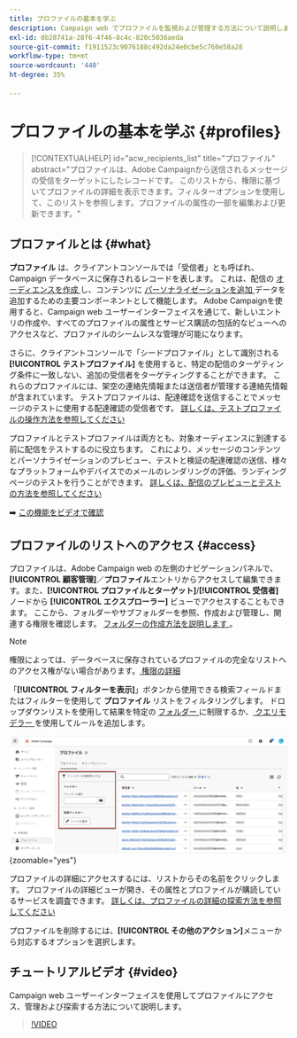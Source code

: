 ```yaml
---
title: プロファイルの基本を学ぶ
description: Campaign web でプロファイルを監視および管理する方法について説明します。
exl-id: 0b28741a-28f6-4f46-8c4c-820c5036aeda
source-git-commit: f1911523c9076188c492da24e0cbe5c760e58a28
workflow-type: tm+mt
source-wordcount: '440'
ht-degree: 35%

---
```


# プロファイルの基本を学ぶ {#profiles}

>[!CONTEXTUALHELP]
>id="acw_recipients_list"
>title="プロファイル"
>abstract="プロファイルは、Adobe Campaignから送信されるメッセージの受信をターゲットにしたレコードです。 このリストから、権限に基づいてプロファイルの詳細を表示できます。フィルターオプションを使用して、このリストを参照します。プロファイルの属性の一部を編集および更新できます。"

## プロファイルとは {#what}

**プロファイル** は、クライアントコンソールでは「受信者」とも呼ばれ、Campaign データベースに保存されるレコードを表します。 これは、配信の [ オーディエンスを作成 ](create-audience.md) し、コンテンツに [ パーソナライゼーションを追加 ](../personalization/personalize.md) データを追加するための主要コンポーネントとして機能します。 Adobe Campaignを使用すると、Campaign web ユーザーインターフェイスを通じて、新しいエントリの作成や、すべてのプロファイルの属性とサービス購読の包括的なビューへのアクセスなど、プロファイルのシームレスな管理が可能になります。

さらに、クライアントコンソールで「シードプロファイル」として識別される **[!UICONTROL テストプロファイル]** を使用すると、特定の配信のターゲティング条件に一致しない、追加の受信者をターゲティングすることができます。 これらのプロファイルには、架空の連絡先情報または送信者が管理する連絡先情報が含まれています。 テストプロファイルは、配達確認を送信することでメッセージのテストに使用する配達確認の受信者です。 [詳しくは、テストプロファイルの操作方法を参照してください](test-profiles.md)

プロファイルとテストプロファイルは両方とも、対象オーディエンスに到達する前に配信をテストするのに役立ちます。 これにより、メッセージのコンテンツとパーソナライゼーションのプレビュー、テストと検証の配達確認の送信、様々なプラットフォームやデバイスでのメールのレンダリングの評価、ランディングページのテストを行うことができます。 [詳しくは、配信のプレビューとテストの方法を参照してください](../preview-test/preview-test.md)

➡️ [この機能をビデオで確認](#video)

## プロファイルのリストへのアクセス {#access}

プロファイルは、Adobe Campaign web の左側のナビゲーションパネルで、**[!UICONTROL 顧客管理]**／**プロファイル**&#x200B;エントリからアクセスして編集できます。また、**[!UICONTROL プロファイルとターゲット]**/**[!UICONTROL 受信者]** ノードから **[!UICONTROL エクスプローラー]** ビューでアクセスすることもできます。 ここから、フォルダーやサブフォルダーを参照、作成および管理し、関連する権限を確認します。 [ フォルダーの作成方法を説明します ](../get-started/permissions.md#folders)。

>[!NOTE]
>
>権限によっては、データベースに保存されているプロファイルの完全なリストへのアクセス権がない場合があります。[ 権限の詳細 ](../get-started/permissions.md)

「**[!UICONTROL フィルターを表示]**」ボタンから使用できる検索フィールドまたはフィルターを使用して **プロファイル** リストをフィルタリングします。 ドロップダウンリストを使用して結果を特定の [ フォルダー ](../get-started/permissions.md#folders) に制限するか、[ クエリモデラー ](../query/query-modeler-overview.md) を使用してルールを追加します。

![ プロファイルリストで使用できるフィルター ](assets/profiles-list-filters.png){zoomable="yes"}

プロファイルの詳細にアクセスするには、リストからその名前をクリックします。 プロファイルの詳細ビューが開き、その属性とプロファイルが購読しているサービスを調査できます。 [詳しくは、プロファイルの詳細の探索方法を参照してください](create-profile.md)

プロファイルを削除するには、**[!UICONTROL その他のアクション]**&#x200B;メニューから対応するオプションを選択します。

## チュートリアルビデオ {#video}

Campaign web ユーザーインターフェイスを使用してプロファイルにアクセス、管理および探索する方法について説明します。

>[!VIDEO](https://video.tv.adobe.com/v/3427293?quality=12)
